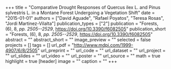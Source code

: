 +++
title = "Comparative Drought Responses of Quercus ilex L. and Pinus sylvestris L. in a Montane Forest Undergoing a Vegetation Shift"
date = "2015-01-01"
authors = ["David Aguade", "Rafael Poyatos", "Teresa Rosas", "Jordi Martinez-Vilalta"]
publication_types = ["2"]
publication = "Forests, (6), 8, _pp. 2505--2529_, https://doi.org/10.3390/f6082505"
publication_short = "Forests, (6), 8, _pp. 2505--2529_, https://doi.org/10.3390/f6082505"
abstract = ""
abstract_short = ""
image_preview = ""
selected = false
projects = []
tags = []
url_pdf = "http://www.mdpi.com/1999-4907/6/8/2505"
url_preprint = ""
url_code = ""
url_dataset = ""
url_project = ""
url_slides = ""
url_video = ""
url_poster = ""
url_source = ""
math = true
highlight = true
[header]
image = ""
caption = ""
+++
